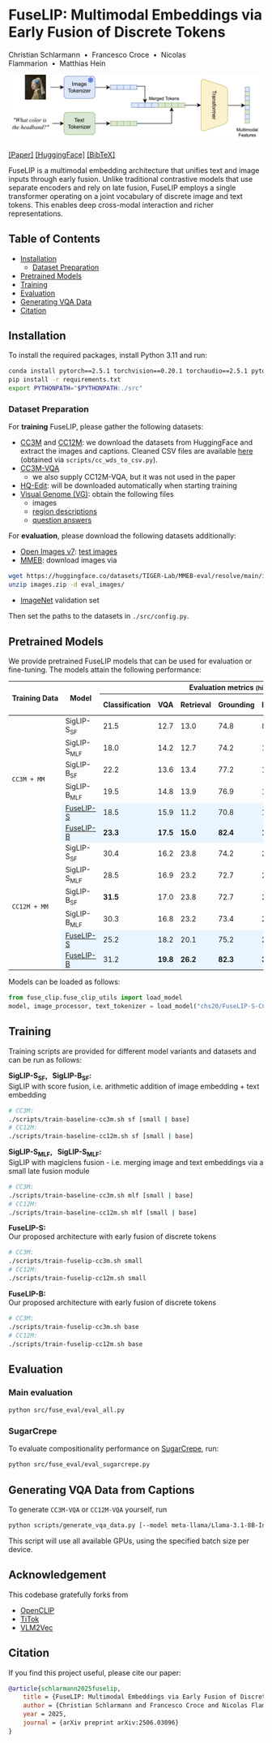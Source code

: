 # FuseLIP: Multimodal Embeddings via Early Fusion of Discrete Tokens
Christian Schlarmann&nbsp;&nbsp;•&nbsp;&nbsp;Francesco Croce&nbsp;&nbsp;•&nbsp;&nbsp;Nicolas Flammarion&nbsp;&nbsp;•&nbsp;&nbsp;Matthias Hein

![](assets/FuseLIP-arch.png)

[[Paper]](https://arxiv.org/abs/2506.03096) [[HuggingFace]](https://huggingface.co/collections/chs20/fuselip-683d47bf98a27154e14c830b) [[BibTeX]](#citation) 

FuseLIP is a multimodal embedding architecture that unifies text and image inputs through early fusion. Unlike traditional contrastive models that use separate encoders and rely on late fusion, FuseLIP employs a single transformer operating on a joint vocabulary of discrete image and text tokens. This enables deep cross-modal interaction and richer representations.



## Table of Contents
- [Installation](#installation)
  - [Dataset Preparation](#dataset-preparation)
- [Pretrained Models](#pretrained-models)
- [Training](#training)
- [Evaluation](#evaluation)
- [Generating VQA Data](#generating-vqa-data-from-captions)
- [Citation](#citation)

## Installation
To install the required packages, install Python 3.11 and run:
```bash
conda install pytorch==2.5.1 torchvision==0.20.1 torchaudio==2.5.1 pytorch-cuda=12.4 -c pytorch -c nvidia  # slightly different results when installing pytorch via pip
pip install -r requirements.txt
export PYTHONPATH="$PYTHONPATH:./src"
```

### Dataset Preparation
For **training** FuseLIP, please gather the following datasets:
- [CC3M](https://huggingface.co/datasets/pixparse/cc3m-wds) and [CC12M](https://huggingface.co/datasets/pixparse/cc12m-wds): we download the datasets from HuggingFace and extract the images and captions. Cleaned CSV files are available [here](https://drive.google.com/drive/folders/1J1z9Kwe4S5a6mWFkzjcqGemWtSwPTrEo?usp=sharing) (obtained via `scripts/cc_wds_to_csv.py`).
- [CC3M-VQA](https://drive.google.com/drive/folders/1J1z9Kwe4S5a6mWFkzjcqGemWtSwPTrEo?usp=sharing)
  - we also supply CC12M-VQA, but it was not used in the paper
- [HQ-Edit](https://huggingface.co/datasets/UCSC-VLAA/HQ-Edit): will be downloaded automatically when starting training
- [Visual Genome (VG)](https://homes.cs.washington.edu/~ranjay/visualgenome/api.html): obtain the following files
  - images
  - [region descriptions](https://homes.cs.washington.edu/~ranjay/visualgenome/data/dataset/region_descriptions.json.zip)
  - [question answers](https://homes.cs.washington.edu/~ranjay/visualgenome/data/dataset/question_answers.json.zip)

For **evaluation**, please download the following datasets additionally:
- [Open Images v7](https://storage.googleapis.com/openimages/web/download_v7.html): [test images](https://storage.googleapis.com/cvdf-datasets/oid/open-images-dataset-test.tsv)
- [MMEB](https://huggingface.co/datasets/TIGER-Lab/MMEB-eval): download images via
```bash
wget https://huggingface.co/datasets/TIGER-Lab/MMEB-eval/resolve/main/images.zip
unzip images.zip -d eval_images/
```
- [ImageNet](https://www.image-net.org/download.php) validation set


Then set the paths to the datasets in `./src/config.py`.

## Pretrained Models
We provide pretrained FuseLIP models that can be used for evaluation or fine-tuning. The models attain the following performance:

<table>
  <thead>
    <tr>
      <th rowspan="2">Training&nbsp;Data</th>
      <th rowspan="2">Model</th>
      <th colspan="9">Evaluation metrics <small>(higher = better)</small></th>
    </tr>
    <tr>
      <th>Classification</th>
      <th>VQA</th>
      <th>Retrieval</th>
      <th>Grounding</th>
      <th>ImageNet</th>
      <th>VG-Crop</th>
      <th>OI-Crop</th>
      <th>OI-Pos</th>
      <th>TGIT</th>
    </tr>
  </thead>

  <tbody>
    <!-- CC3M + MM block -->
    <tr>
      <td rowspan="6"><code>CC3M&nbsp;+&nbsp;MM</code></td>
      <td>SigLIP-S<sub>SF</sub></td>
      <td>21.5</td><td>12.7</td><td>13.0</td><td>74.8</td><td>8.8</td><td>52.0</td><td>55.2</td><td>45.4</td><td>57.3</td>
    </tr>
    <tr>
      <td>SigLIP-S<sub>MLF</sub></td>
      <td>18.0</td><td>14.2</td><td>12.7</td><td>74.2</td><td>10.2</td><td>53.0</td><td>66.2</td><td>46.9</td><td>67.2</td>
    </tr>
    <tr>
      <td>SigLIP-B<sub>SF</sub></td>
      <td>22.2</td><td>13.6</td><td>13.4</td><td>77.2</td><td>10.3</td><td>55.1</td><td>56.9</td><td>45.9</td><td>56.6</td>
    </tr>
    <tr>
      <td>SigLIP-B<sub>MLF</sub></td>
      <td>19.5</td><td>14.8</td><td>13.9</td><td>76.9</td><td>12.2</td><td>55.4</td><td><strong>68.4</strong></td><td>47.4</td><td>69.4</td>
    </tr>
    <tr style="background-color:#eaf6ff">
      <td><a href="https://huggingface.co/chs20/FuseLIP-S-CC3M-MM">FuseLIP-S</a></td>
      <td>18.5</td><td>15.9</td><td>11.2</td><td>70.8</td><td>13.5</td><td>49.6</td><td>59.8</td><td>53.9</td><td>79.0</td>
    </tr>
    <tr style="background-color:#eaf6ff">
      <td><a href="https://huggingface.co/chs20/FuseLIP-B-CC3M-MM">FuseLIP-B</a></td>
      <td><strong>23.3</strong></td><td><strong>17.5</strong></td><td><strong>15.0</strong></td><td><strong>82.4</strong></td>
      <td><strong>18.1</strong></td><td><strong>55.8</strong></td><td>68.1</td><td><strong>70.8</strong></td><td><strong>94.3</strong></td>
    </tr>
    <!-- CC12M + MM block -->
    <tr>
      <td rowspan="6"><code>CC12M&nbsp;+&nbsp;MM</code></td>
      <td>SigLIP-S<sub>SF</sub></td>
      <td>30.4</td><td>16.2</td><td>23.8</td><td>74.2</td><td>21.4</td><td>57.1</td><td>60.1</td><td>47.1</td><td>66.0</td>
    </tr>
    <tr>
      <td>SigLIP-S<sub>MLF</sub></td>
      <td>28.5</td><td>16.9</td><td>23.2</td><td>72.7</td><td>25.5</td><td>58.8</td><td>72.2</td><td>46.6</td><td>81.0</td>
    </tr>
    <tr>
      <td>SigLIP-B<sub>SF</sub></td>
      <td><strong>31.5</strong></td><td>17.0</td><td>23.8</td><td>72.7</td><td>25.4</td><td>58.0</td><td>63.2</td><td>47.3</td><td>67.1</td>
    </tr>
    <tr>
      <td>SigLIP-B<sub>MLF</sub></td>
      <td>30.3</td><td>16.8</td><td>23.2</td><td>73.4</td><td>28.8</td><td><strong>61.5</strong></td><td><strong>74.0</strong></td><td>48.9</td><td>78.1</td>
    </tr>
    <tr style="background-color:#eaf6ff">
      <td><a href="https://huggingface.co/chs20/FuseLIP-S-CC12M-MM">FuseLIP-S</a></td>
      <td>25.2</td><td>18.2</td><td>20.1</td><td>75.2</td><td>26.0</td><td>53.5</td><td>64.7</td><td>61.5</td><td>90.6</td>
    </tr>
    <tr style="background-color:#eaf6ff">
      <td><a href="https://huggingface.co/chs20/FuseLIP-B-CC12M-MM">FuseLIP-B</a></td>
      <td>31.2</td><td><strong>19.8</strong></td><td><strong>26.2</strong></td><td><strong>82.3</strong></td>
      <td><strong>32.7</strong></td><td><strong>61.5</strong></td><td>71.3</td><td><strong>68.9</strong></td><td><strong>94.2</strong></td>
    </tr>
  </tbody>
</table>

Models can be loaded as follows:
```python
from fuse_clip.fuse_clip_utils import load_model
model, image_processor, text_tokenizer = load_model("chs20/FuseLIP-S-CC3M-MM", device="cuda")
```
## Training

Training scripts are provided for different model variants and datasets and can be run as follows:

**SigLIP-S<sub>SF</sub>,  &nbsp; SigLIP-B<sub>SF</sub>:** <br>
SigLIP with score fusion, i.e. arithmetic addition of image embedding + text embedding

```bash
# CC3M:
./scripts/train-baseline-cc3m.sh sf [small | base]
# CC12M:
./scripts/train-baseline-cc12m.sh sf [small | base]
````

**SigLIP-S<sub>MLF</sub>,  &nbsp; SigLIP-S<sub>MLF</sub>:** <br>
SigLIP with magiclens fusion - i.e. merging image and text embeddings via a small late fusion module 
```bash
# CC3M:
./scripts/train-baseline-cc3m.sh mlf [small | base]
# CC12M:
./scripts/train-baseline-cc12m.sh mlf [small | base]
```

**FuseLIP-S:**<br>
Our proposed architecture with early fusion of discrete tokens
```bash
# CC3M:
./scripts/train-fuselip-cc3m.sh small
# CC12M:
./scripts/train-fuselip-cc12m.sh small
```

**FuseLIP-B:**<br>
Our proposed architecture with early fusion of discrete tokens
```bash
# CC3M:
./scripts/train-fuselip-cc3m.sh base
# CC12M:
./scripts/train-fuselip-cc12m.sh base
```



## Evaluation

### Main evaluation
```bash
python src/fuse_eval/eval_all.py
```

### SugarCrepe
To evaluate compositionality performance on [SugarCrepe](https://github.com/RAIVNLab/sugar-crepe), run:
```bash
python src/fuse_eval/eval_sugarcrepe.py
```


## Generating VQA Data from Captions
To generate `CC3M-VQA` or `CC12M-VQA` yourself, run
```bash
python scripts/generate_vqa_data.py [--model meta-llama/Llama-3.1-8B-Instruct] [--bs 128] [--cc12m]
```
This script will use all available GPUs, using the specified batch size per device.

## Acknowledgement
This codebase gratefully forks from 
- [OpenCLIP](https://github.com/mlfoundations/open_clip)
- [TiTok](https://github.com/bytedance/1d-tokenizer)
- [VLM2Vec](https://github.com/TIGER-AI-Lab/VLM2Vec)

## Citation
If you find this project useful, please cite our paper:
```bibtex
@article{schlarmann2025fuselip,
	title = {FuseLIP: Multimodal Embeddings via Early Fusion of Discrete Tokens},
	author = {Christian Schlarmann and Francesco Croce and Nicolas Flammarion and Matthias Hein},
	year = 2025,
	journal = {arXiv preprint arXiv:2506.03096}
}
```